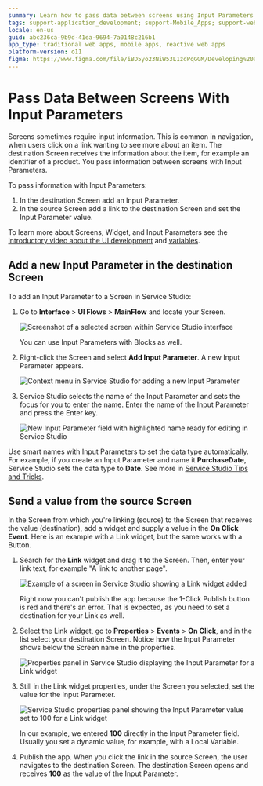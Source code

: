 ```yaml
---
summary: Learn how to pass data between screens using Input Parameters in OutSystems 11 (O11).
tags: support-application_development; support-Mobile_Apps; support-webapps
locale: en-us
guid: abc236ca-9b9d-41ea-9694-7a0148c216b1
app_type: traditional web apps, mobile apps, reactive web apps
platform-version: o11
figma: https://www.figma.com/file/iBD5yo23NiW53L1zdPqGGM/Developing%20an%20Application?node-id=249:20
---
```


# Pass Data Between Screens With Input Parameters

Screens sometimes require input information. This is common in navigation, when users click on a link wanting to see more about an item. The destination Screen receives the information about the item, for example an identifier of a product. You pass information between screens with Input Parameters.

To pass information with Input Parameters:

1. In the destination Screen add an Input Parameter.
2. In the source Screen add a link to the destination Screen and set the Input Parameter value.

<div class="info" markdown="1">

To learn more about Screens, Widget, and Input Parameters see the [introductory video about the UI development](https://www.outsystems.com/learn/lesson/1923/ui-development) and [variables](https://www.outsystems.com/learn/lesson/2069/variables).

</div>

## Add a new Input Parameter in the destination Screen

To add an Input Parameter to a Screen in Service Studio:

1. Go to **Interface** > **UI Flows** > **MainFlow** and locate your Screen.

    ![Screenshot of a selected screen within Service Studio interface](images/screen-selected-ss.png "Selected Screen in Service Studio")

    <div class="info" markdown="1">

    You can use Input Parameters with Blocks as well. 

    </div>
    
   
2. Right-click the Screen and select **Add Input Parameter**. A new Input Parameter appears. 

    ![Context menu in Service Studio for adding a new Input Parameter](images/help-menu-input-parameter-ss.png "Help menu to Create Input Parameter")

3. Service Studio selects the name of the Input Parameter and sets the focus for you to enter the name. Enter the name of the Input Parameter and press the Enter key.

    ![New Input Parameter field with highlighted name ready for editing in Service Studio](images/new-input-parameter-ss.png "Input Parameter with selected text name")


<div class="info" markdown="1">

Use smart names with Input Parameters to set the data type automatically. For example, if you create an Input Parameter and name it **PurchaseDate**, Service Studio sets the data type to **Date**. See more in [Service Studio Tips and Tricks](../../../getting-started/tips-tricks/tips-tricks.md#Guess_my_Attribute.2FVariable_Data_Type).

</div>

## Send a value from the source Screen

In the Screen from which you're linking (source) to the Screen that receives the value (destination), add a widget and supply a value in the **On Click Event**. Here is an example with a Link widget, but the same works with a Button.

1. Search for the **Link** widget and drag it to the Screen. Then, enter your link text, for example "A link to another page".
   
    ![Example of a screen in Service Studio showing a Link widget added](images/screen-with-link-ss.png "A Screen with a link")

    Right now you can't publish the app because the 1-Click Publish button is red and there's an error. That is expected, as you need to set a destination for your Link as well. 

2. Select the Link widget, go to **Properties** > **Events** > **On Click**, and in the list select your destination Screen. Notice how the Input Parameter shows below the Screen name in the properties.

    ![Properties panel in Service Studio displaying the Input Parameter for a Link widget](images/link-properties-input-parameter-ss.png "Link widget properties with the input parameter")
    
3. Still in the Link widget properties, under the Screen you selected, set the value for the Input Parameter.

    ![Service Studio properties panel showing the Input Parameter value set to 100 for a Link widget](images/link-properties-input-parameter-set-ss.png "Link widget properties with the input parameter set")

    In our example, we entered **100** directly in the Input Parameter field. Usually you set a dynamic value, for example, with a Local Variable.

4. Publish the app. When you click the link in the source Screen, the user navigates to the destination Screen. The destination Screen opens and receives **100** as the value of the Input Parameter.
